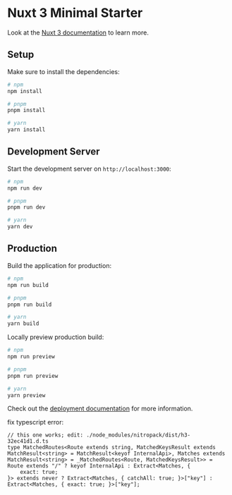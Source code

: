 # Nuxt 3 Minimal Starter

Look at the [Nuxt 3 documentation](https://nuxt.com/docs/getting-started/introduction) to learn more.

## Setup

Make sure to install the dependencies:

```bash
# npm
npm install

# pnpm
pnpm install

# yarn
yarn install
```

## Development Server

Start the development server on `http://localhost:3000`:

```bash
# npm
npm run dev

# pnpm
pnpm run dev

# yarn
yarn dev
```

## Production

Build the application for production:

```bash
# npm
npm run build

# pnpm
pnpm run build

# yarn
yarn build
```

Locally preview production build:

```bash
# npm
npm run preview

# pnpm
pnpm run preview

# yarn
yarn preview
```

Check out the [deployment documentation](https://nuxt.com/docs/getting-started/deployment) for more information.


fix typescript error:
```
// this one works; edit: ./node_modules/nitropack/dist/h3-32ec41d1.d.ts
type MatchedRoutes<Route extends string, MatchedKeysResult extends MatchResult<string> = MatchResult<keyof InternalApi>, Matches extends MatchResult<string> = _MatchedRoutes<Route, MatchedKeysResult>> = Route extends "/" ? keyof InternalApi : Extract<Matches, {
    exact: true;
}> extends never ? Extract<Matches, { catchAll: true; }>["key"] : Extract<Matches, { exact: true; }>["key"];
```